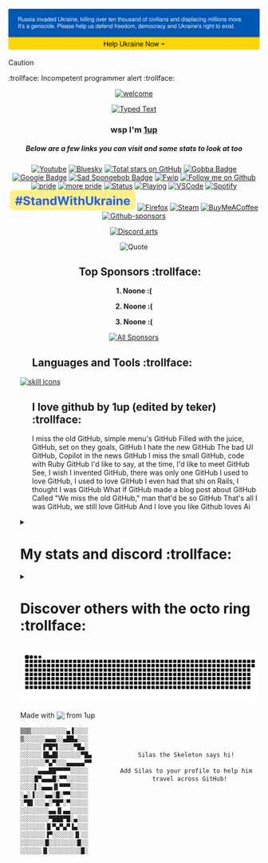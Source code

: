   
[![Stand With Ukraine](https://raw.githubusercontent.com/vshymanskyy/StandWithUkraine/main/banner2-direct.svg)](https://stand-with-ukraine.pp.ua "help ukraine")

> [!CAUTION]
> :trollface: Incompetent programmer alert :trollface:

<div align="center">
  
[![welcome](https://images.cooltext.com/5720971.png)](https://github.com/1upfunniguy/ "welcome")

</div>

<div align="center">
  
[![Typed Text](https://readme-typing-svg.demolab.com?width=435&lines=Wsp+I'm+1up;I+like+coding%2C+gaming%2C+making+videos%2C+streaming+and+other+stuff+im+also+bi&font=Helvetica-Bold&center=true&width=700&height=45&color=763FF7&vCenter=true&pause=1000&size=15)](https://readme-typing-svg.demolab.com "typing thingy")

</div>

<h3 align="center">wsp I'm <a href="https://github.com/1upfunniguy">1up</a></h3>
<h5 align="center">Below are a few links you can visit and some stats to look at too</h5>

<div align="center">
  
[![Youtube](https://img.shields.io/badge/-Youtube-FF0000?style=flat&logo=youtube&logoColor=white)](https://www.youtube.com/@1upfunniguy "youtube")
[![Bluesky](https://img.shields.io/badge/-Bluesky-019CE0?style=flat&logo=bluesky&logoColor=white)](https://bsky.app/profile/1upfunniguy.bsky.social "bluesky")
[![Total stars on GitHub](https://custom-icon-badges.demolab.com/github/stars/1upfunniguy?color=FFD700&style=flat&labelColor=FFBF00&logo=star)](https://github.com/1upfunniguy?tab=repositories&sort=stargazers "stars")
[![Gobba Badge](https://custom-icon-badges.demolab.com/badge/approved-purple?style=flat&label=gobba&logoColor=&logo=gobba-without-bg)](https://gaxle.vercel.app "gobba")
[![Googie Badge](https://custom-icon-badges.demolab.com/badge/approved-5C4033?style=flat&label=googie&logoColor=&logo=googiewithoutbg)](http://bribble.co/dog.html "googie web")
[![Sad Spongebob Badge](https://custom-icon-badges.demolab.com/badge/spongebob-yellow?style=flat&label=sad&logoColor=&logo=happyspongebob)](https://www.reddit.com/r/spongebob/comments/17qb955/why_is_spongebob_sad_wrong_answers_only/ "sad spongebob")
[![Fwip](https://custom-icon-badges.demolab.com/badge/approved-white?style=flat&label=fwip&logoColor=&logo=fwipwithoutbg)](https://funny.com "fwip")
[![Follow me on Github](https://img.shields.io/github/followers/1upfunniguy?color=236ad3&style=flat&logo=github&label=Follow)](https://github.com/1upfunniguy "followers")
[![pride](https://pride-badges.pony.workers.dev/static/v1?label=created+by+a+person+who+is+gender+fluid&labelColor=%23555&stripeWidth=6&stripeColors=%23ff76a3%2C%23ffffff%2C%23bf11d7%2C%23000000%2C%23303cbe)](https://pride-badges.pony.workers.dev "gender fluid pride")
[![more pride](https://pride-badges.pony.workers.dev/static/v1?label=lgbtq%2B%20friendly&stripeWidth=6&stripeColors=E40303,FF8C00,FFED00,008026,24408E,732982
)](https://pride-badges.pony.workers.dev "lgbtq+ friendly")
[![Status](https://api.statusbadges.me/badge/status/850970861305331712?style=flat)](https://api.statusbadges.me/presence/850970861305331712 "my status")
[![Playing](https://api.statusbadges.me/badge/playing/850970861305331712?style=flat&fallback=not%20much)](https://discord.com/users/850970861305331712 "what i'm playing")
[![VSCode](https://api.statusbadges.me/badge/vscode/850970861305331712&fallback=not%20much)](https://code.visualstudio.com "vscode")
[![Spotify](https://api.statusbadges.me/badge/spotify/850970861305331712&fallback=not%20much)](https://api.statusbadges.me/openspotify/850970861305331712 "spotify")
[![Stand With Ukraine](https://raw.githubusercontent.com/vshymanskyy/StandWithUkraine/main/badges/StandWithUkraine.svg)](https://stand-with-ukraine.pp.ua "stand with ukraine")
[![Firefox](https://img.shields.io/badge/Firefox-FF7139?style=flat&logo=Firefox-Browser&logoColor=white)](https://www.mozilla.org/en-US/firefox/ "firefox")
[![Steam](https://img.shields.io/badge/steam-%23000000.svg?style=flat&logo=steam&logoColor=white)](https://steamcommunity.com/id/1upfunniguy "steam")
[![BuyMeACoffee](https://img.shields.io/badge/Buy%20Me%20a%20Coffee-ffdd00?style=for-the-badge&logo=buy-me-a-coffee&logoColor=black&style=flat)](https://buymeacoffee.com/linkthesupm "buy me a coffee")
[![Github-sponsors](https://img.shields.io/badge/sponsor-30363D?style=flat&logo=GitHub-Sponsors&logoColor=#EA4AAA)](https://github.com/sponsors/1upfunniguy "sponser me")

 </div>
 
 <div align="center">
    
[![Discord arts](https://discord-arts.asure.dev/card/850970861305331712?customBackground=https%3A%2F%2Fimages.squarespace-cdn.com%2Fcontent%2Fv1%2F5f2ef218103c7a08855bdbf5%2F1683994669100-L552LVGYPWNHLQDS9KYN%2FGoogle_ChromeThemes_ThroughtheLilyPad_v01.jpg&presenceStatus=online&borderAllign=horizontal&usernameColor=%2362e8cc&tagColor=%235fbe9a&borderColor=%236fe3a2&localDateType=en-US&disableProfileTheme=true&customDate=Skibidi)](https://discord.com/users/850970861305331712 "discord")

![Quote](https://github-readme-quotes-bay.vercel.app/quote?theme=radical&animation=grow_out_in&layout=default&quoteType=random)

 </div>
 
 <div align="center">
   <div id="toc">
  <ul style="list-style: none;">
    <summary>
      
## Top Sponsors :trollface:
   
   </summary>
  </ul>
</div>

**1. Noone :(**

**2. Noone :(**

**3. Noone :(**

[![All Sponsors](https://img.shields.io/badge/-All%20Sponsors-FD9494?style=for-the-badge&logo=GitHub&logoColor=black)](https://github.com/sponsors/1upfunniguy "all sponsers")

</div>
 <div id="toc">
  <ul style="list-style: none;">
    <summary>

 <div id="toc">
  <ul style="list-style: none;">
    <summary>
      
## Languages and Tools :trollface:
   
   </summary>
  </ul>
</div>

  <p float="left">
    
[![skill icons](https://skillicons.dev/icons?i=vscode,github,css,discord,html,js,markdown,nodejs,figma,git,ae,apple,au,bash,bitbucket,blender,cloudflare,discordjs,gitlab,gmail,githubactions,godot,heroku,ai,lua,linux,nodejs,npm,ps,php,pnpm,powershell,pr,py,replit,robloxstudio,svg,ts,vercel,visualstudio,windows,xd)](https://skillicons.dev "skill icons")

 <div id="toc">
  <ul style="list-style: none;">
    <summary>
      
  ## I love github by 1up (edited by teker) :trollface:
  
I miss the old GitHub, simple menu's GitHub
Filled with the juice, GitHub, set on they goals, GitHub
I hate the new GitHub
The bad UI GitHub, Copilot in the news GitHub
I miss the small GitHub, code with Ruby GitHub
I'd like to say, at the time, I'd like to meet GitHub
See, I wish I invented GitHub, there was only one GitHub
I used to love GitHub, I used to love GitHub
I even had that shi on Rails, I thought I was GitHub
What if GitHub made a blog post about GitHub
Called "We miss the old GitHub," man that'd be so GitHub
That's all I was GitHub, we still love GitHub
And I love you like Github loves Ai
   
   </summary>
  </ul>
</div>

 <details>
  <summary>
    
# My stats and discord :trollface:
  </summary>
  
<div align="center">
  
[![readme stats](https://github-readme-stats.vercel.app/api?username=1upfunniguy&hide_border=true&show_icons=true&count_private=true&theme=radical)](https://github-readme-stats.vercel.app "readme stats")

[![contributions](https://github-contributor-stats.vercel.app/api?username=1upfunniguy&limit=5&theme=radical&hide_border=true&combine_all_yearly_contributions=true)](https://github-contributor-stats.vercel.app "github contributions")

[![languages](https://github-readme-stats.vercel.app/api/top-langs/?username=1upfunniguy&hide_border=true&show_icons=true&count_private=true&theme=radical)](https://github-readme-stats.vercel.app/api/top-langs "github top lags")

[![GitHub Streak](https://nirzak-streak-stats.vercel.app?user=1upfunniguy&theme=radical&hide_border=true&mode=weekly)](https://git.io/streak-stats "streak stats")]
[![1up's github activity graph](https://github-readme-activity-graph.vercel.app/graph?username=1upfunniguy)](https://github.com/ashutosh00710/github-readme-activity-graph "activity graph")
[![trophy](https://github-profile-trophy.vercel.app/?username=1upfunniguy&theme=radical)](https://github.com/ryo-ma/github-profile-trophy "github trophies")
[![Discord Presence](https://lanyard.cnrad.dev/api/850970861305331712)](https://discord.com/users/850970861305331712 "discord presence")
[![Visitor Count](https://count.getloli.com/@1upfunniguy?name=1upfunniguy&theme=booru-jaypee&padding=7&offset=0&align=top&scale=1&pixelated=1&darkmode=0)]((https://count.getloli.com/ "profile count")

  </div>
      </details>
      
   <details>
  <summary>

  # Discover others with the octo ring :trollface:
  </summary>
<div align="center"><table><tbody><tr><td><a href="https://github.com/1upfunniguy/"><img height="100px" src="https://octo-ring.com/static/img/widget/top.png"
width="99%" alt="Octo Ring logo" align="top"></a><br><a href="https://octo-ring.com/p/1upfunniguy/prev"><img src="https://octo-ring.com/static/img/widget/prev.png" width="33%" alt="previous" align="top" title="previous profile"></a><a href="https://octo-ring.com/p/1upfunniguy/random"><img src="https://octo-ring.com/static/img/widget/random.png" width="33%" alt="random" align="top" title="random profile"></a><a href="https://octo-ring.com/p/1upfunniguy/next"><img src="https://octo-ring.com/static/img/widget/next.png" width="33%" alt="next" align="top" title="next profile"></a><br><a href="https://octo-ring.com/"></a></td></tr></tbody></table></div>

[![Octo Ring Logo](https://octo-ring.com/static/img/octo.png)](https://octo-ring.com "octo ring logo") <-- Thanks octo ring (click the octopus to go to their webpage)
    </details>

<div align="center"> 
<picture>
  <source
    media="(prefers-color-scheme: dark)"
    srcset="https://github.com/1upfunniguy/1upfunniguy/blob/output/github-snake-dark.svg"
  />
  <source
    media="(prefers-color-scheme: light)"
    srcset="https://github.com/1upfunniguy/1upfunniguy/blob/output/github-snake.svg"
  />
  <img
    alt="snake thingy"
    src="https://github.com/1upfunniguy/1upfunniguy/blob/output/github-snake.svg"
  />
</picture>
</div>


Made with <img style="height: 17px; vertical-align: bottom;" src="https://emoji.lgbt/assets/svg/fluid-sparkling-heart.svg"/> from 1up


```SILAS THE SKELETON!!!! 🐗🤯
▒▒▒░░░░░░░░░░▄▐░░░░
▒░░░░░░▄▄▄░░▄██▄░░░
░░░░░░▐▀█▀▌░░░░▀█▄░
░░░░░░▐█▄█▌░░░░░░▀█▄             Silas the Skeleton says hi!
░░░░░░░▀▄▀░░░▄▄▄▄▄▀▀
░░░░░▄▄▄██▀▀▀▀░░░░░         Add Silas to your profile to help him 
░░░░█▀▄▄▄█░▀▀░░░░░░                  travel across GitHub!
░░░░▌░▄▄▄▐▌▀▀▀░░░░░
░▄░▐░░░▄▄░█░▀▀░░░░░
░▀█▌░░░▄░▀█▀░▀░░░░░
░░░░░░░░▄▄▐▌▄▄░░░░░
░░░░░░░░▀███▀█░▄░░░
░░░░░░░▐▌▀▄▀▄▀▐▄░░░
░░░░░░░▐▀░░░░░░▐▌░░
░░░░░░░█░░░░░░░░█░░
░░░░░░▐▌░░░░░░░░░█░ 
```
